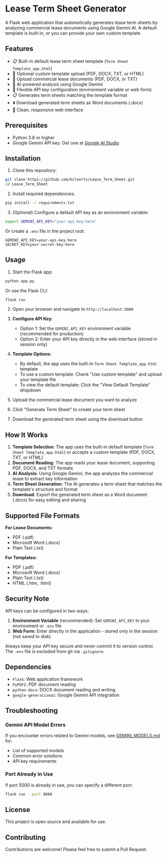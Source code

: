 # Lease Term Sheet Generator

A Flask web application that automatically generates lease term sheets by analyzing commercial lease documents using Google Gemini AI. A default template is built-in, or you can provide your own custom template.

## Features

- 📋 Built-in default lease term sheet template (`Term Sheet Template_app.html`)
- 📄 Optional custom template upload (PDF, DOCX, TXT, or HTML)
- 📑 Upload commercial lease documents (PDF, DOCX, or TXT)
- 🤖 AI-powered analysis using Google Gemini
- 🔑 Flexible API key configuration (environment variable or web form)
- 📋 Generates term sheets matching the template format
- ⬇️ Download generated term sheets as Word documents (.docx)
- 🎨 Clean, responsive web interface

## Prerequisites

- Python 3.8 or higher
- Google Gemini API key: Get one at [Google AI Studio](https://makersuite.google.com/app/apikey)

## Installation

1. Clone this repository:
```bash
git clone https://github.com/kcloerts/Lease_Term_Sheet.git
cd Lease_Term_Sheet
```

2. Install required dependencies:
```bash
pip install -r requirements.txt
```

3. (Optional) Configure a default API key as an environment variable:
```bash
export GEMINI_API_KEY="your-api-key-here"
```

Or create a `.env` file in the project root:
```
GEMINI_API_KEY=your-api-key-here
SECRET_KEY=your-secret-key-here
```

## Usage

1. Start the Flask app:
```bash
python app.py
```

Or use the Flask CLI:
```bash
flask run
```

2. Open your browser and navigate to `http://localhost:5000`

3. **Configure API Key**:
   - Option 1: Set the `GEMINI_API_KEY` environment variable (recommended for production)
   - Option 2: Enter your API key directly in the web interface (stored in session only)

4. **Template Options**:
   - By default, the app uses the built-in `Term Sheet Template_app.html` template
   - To use a custom template: Check "Use custom template" and upload your template file
   - To view the default template: Click the "View Default Template" dropdown

5. Upload the commercial lease document you want to analyze

6. Click "Generate Term Sheet" to create your term sheet

7. Download the generated term sheet using the download button

## How It Works

1. **Template Selection**: The app uses the built-in default template (`Term Sheet Template_app.html`) or accepts a custom template (PDF, DOCX, TXT, or HTML)
2. **Document Reading**: The app reads your lease document, supporting PDF, DOCX, and TXT formats
3. **AI Analysis**: Using Google Gemini, the app analyzes the commercial lease to extract key information
4. **Term Sheet Generation**: The AI generates a term sheet that matches the template's structure and format
5. **Download**: Export the generated term sheet as a Word document (.docx) for easy editing and sharing

## Supported File Formats

**For Lease Documents:**
- PDF (.pdf)
- Microsoft Word (.docx)
- Plain Text (.txt)

**For Templates:**
- PDF (.pdf)
- Microsoft Word (.docx)
- Plain Text (.txt)
- HTML (.htm, .html)

## Security Note

API keys can be configured in two ways:
1. **Environment Variable** (recommended): Set `GEMINI_API_KEY` in your environment or `.env` file
2. **Web Form**: Enter directly in the application - stored only in the session (not saved to disk)

Always keep your API key secure and never commit it to version control. The `.env` file is excluded from git via `.gitignore`.

## Dependencies

- `Flask`: Web application framework
- `PyPDF2`: PDF document reading
- `python-docx`: DOCX document reading and writing
- `google-generativeai`: Google Gemini API integration

## Troubleshooting

### Gemini API Model Errors

If you encounter errors related to Gemini models, see [GEMINI_MODELS.md](GEMINI_MODELS.md) for:
- List of supported models
- Common error solutions
- API key requirements

### Port Already in Use

If port 5000 is already in use, you can specify a different port:
```bash
flask run --port 8080
```

## License

This project is open source and available for use.

## Contributing

Contributions are welcome! Please feel free to submit a Pull Request.